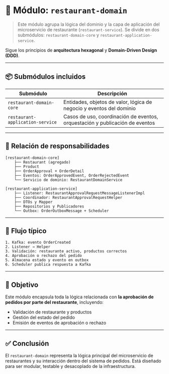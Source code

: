 # 🧠 Módulo: `restaurant-domain`

> Este módulo agrupa la lógica del dominio y la capa de aplicación del microservicio de restaurante (`restaurant-service`). Se divide en dos submódulos: `restaurant-domain-core` y `restaurant-application-service`.

Sigue los principios de **arquitectura hexagonal** y **Domain-Driven Design (DDD)**.

---

## 📦 Submódulos incluidos

| Submódulo                        | Descripción                                                                 |
|----------------------------------|-----------------------------------------------------------------------------|
| `restaurant-domain-core`         | Entidades, objetos de valor, lógica de negocio y eventos del dominio       |
| `restaurant-application-service` | Casos de uso, coordinación de eventos, orquestación y publicación de eventos|

---

## 🧩 Relación de responsabilidades

```text
[restaurant-domain-core]
    ├── Restaurant (agregado)
    ├── Product
    ├── OrderApproval + OrderDetail
    ├── Eventos: OrderApprovedEvent, OrderRejectedEvent
    └── Servicio de dominio: RestaurantDomainService

[restaurant-application-service]
    ├── Listener: RestaurantApprovalRequestMessageListenerImpl
    ├── Coordinador: RestaurantApprovalRequestHelper
    ├── DTOs y Mapper
    ├── Repositorios y Publicadores
    └── Outbox: OrderOutboxMessage + Scheduler
```

---

## 🔁 Flujo típico

```text
1. Kafka: evento OrderCreated
2. Listener → Helper
3. Validación: restaurante activo, productos correctos
4. Aprobación o rechazo del pedido
5. Almacena estado y evento en outbox
6. Scheduler publica respuesta a Kafka
```

---

## 🎯 Objetivo

Este módulo encapsula toda la lógica relacionada con **la aprobación de pedidos por parte del restaurante**, incluyendo:

- Validación de restaurante y productos
- Gestión del estado del pedido
- Emisión de eventos de aprobación o rechazo

---

## ✅ Conclusión

El `restaurant-domain` representa la lógica principal del microservicio de restaurantes y su interacción dentro del sistema de pedidos. Está diseñado para ser modular, testable y desacoplado de la infraestructura.

